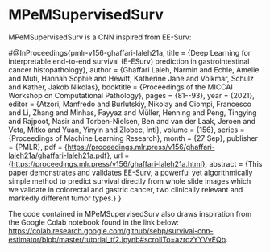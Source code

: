 # MPeMSupervisedSurv


MPeMSupervisedSurv is a CNN inspired from EE-Surv:

#@InProceedings{pmlr-v156-ghaffari-laleh21a,
  title = 	 {Deep Learning for interpretable end-to-end survival (E-ESurv) prediction in gastrointestinal cancer histopathology},
  author =       {Ghaffari Laleh, Narmin and Echle, Amelie and Muti, Hannah Sophie and Hewitt, Katherine Jane and Volkmar, Schulz and Kather, Jakob Nikolas},
  booktitle = 	 {Proceedings of the MICCAI Workshop on Computational Pathology},
  pages = 	 {81--93},
  year = 	 {2021},
  editor = 	 {Atzori, Manfredo and Burlutskiy, Nikolay and Ciompi, Francesco and Li, Zhang and Minhas, Fayyaz and Müller, Henning and Peng, Tingying and Rajpoot, Nasir and Torben-Nielsen, Ben and van der Laak, Jeroen and Veta, Mitko and Yuan, Yinyin and Zlobec, Inti},
  volume = 	 {156},
  series = 	 {Proceedings of Machine Learning Research},
  month = 	 {27 Sep},
  publisher =    {PMLR},
  pdf = 	 {https://proceedings.mlr.press/v156/ghaffari-laleh21a/ghaffari-laleh21a.pdf},
  url = 	 {https://proceedings.mlr.press/v156/ghaffari-laleh21a.html},
  abstract = 	 {This paper demonstrates and validates EE-Surv, a powerful yet algorithmically simple method to predict survival directly from whole slide images which we validate in colorectal and gastric cancer, two clinically relevant and markedly different tumor types.}
}

The code contained in MPeMSupervisedSurv also draws inspiration from the Google Colab notebook found in the link below:
https://colab.research.google.com/github/sebp/survival-cnn-estimator/blob/master/tutorial_tf2.ipynb#scrollTo=azrczYYVvEQb.
